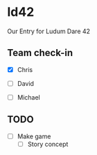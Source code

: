 # ld42
Our Entry for Ludum Dare 42

## Team check-in

  * [x] Chris
  * [ ] David
  * [ ] Michael


## TODO

  * [ ] Make game
    * [ ] Story concept
